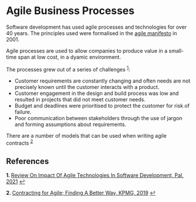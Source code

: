 # Agile Business Processes


Software development has used agile processes and technologies for over 40 years. The principles used were formalised in the [agile manifesto](https://agilemanifesto.org/iso/en/principles.html) in 2001. 


Agile processes are used to allow companies to produce value in a small-time span at low cost, in a dyamic environment. 


The processes grew out of a series of challenges <sup id="a1">[1](#f1)</sup>: 


* Customer requirements are constantly changing and often needs are not precisely known until the customer interacts with a product. 
* Customer engagement in the design and build process was low and resulted in projects that did not meet customer needs. 
* Budget and deadlines were prioritised to protect the customer for risk of failure. 
* Poor communication between stakeholders through the use of jargon and forming assumptions about requirements. 


There are a number of models that can be used when writing agile contracts <sup id="a2">[2](#f2)</sup>


## References
<b id="f1">1. </b> [Review On Impact Of Agile Technologies In Software Development, Pal, 2021](https://ssrn.com/abstract=3849879) [↩](#a1)

<b id="f2">2. </b> [Contracting for Agile; Finding A Better Way, KPMG, 2019](https://assets.kpmg/content/dam/kpmg/uk/pdf/2019/08/contracting-for-agile.pdf) [↩](#a2)
